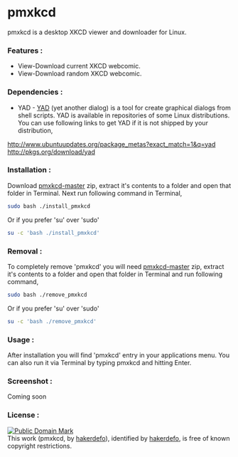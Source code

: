 # pmxkcd
pmxkcd is a desktop XKCD viewer and downloader for Linux.


### Features :

  - View-Download current XKCD webcomic.
  - View-Download random XKCD webcomic.


### Dependencies :

  - YAD - [YAD] (yet another dialog) is a tool for create graphical dialogs from shell scripts. YAD is available in repositories of some Linux distributions. You can use following links to get YAD if it is not shipped by your distribution,

http://www.ubuntuupdates.org/package_metas?exact_match=1&q=yad
http://pkgs.org/download/yad


### Installation :

Download [pmxkcd-master] zip, extract it's contents to a folder and open that folder in Terminal.
Next run following command in Terminal,
```sh
sudo bash ./install_pmxkcd
```
Or if you prefer 'su' over 'sudo'
```sh
su -c 'bash ./install_pmxkcd'
```


### Removal :

To completely remove 'pmxkcd' you will need [pmxkcd-master] zip, extract it's contents to a folder and open that folder in Terminal and run following command,
```sh
sudo bash ./remove_pmxkcd
```
Or if you prefer 'su' over 'sudo'
```sh
su -c 'bash ./remove_pmxkcd'
```


### Usage :

After installation you will find 'pmxkcd' entry in your applications menu. You can also run it via Terminal by typing pmxkcd and hitting Enter.


### Screenshot :
Coming soon


### License :


[![Public Domain Mark](http://i.creativecommons.org/p/mark/1.0/88x31.png)](http://creativecommons.org/publicdomain/mark/1.0/)  
This work (<span property="dct:title">pmxkcd</span>, by [<span property="dct:title">hakerdefo</span>](https://github.com/hakerdefo/pmxkcd)), identified by [<span property="dct:title">hakerdefo</span>](https://hakerdefo.blogspot.com), is free of known copyright restrictions.


[yad]:https://sourceforge.net/projects/yad-dialog/
[pmxkcd-master]:https://github.com/hakerdefo/pmxkcd/archive/master.zip
